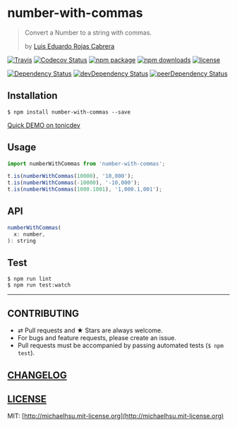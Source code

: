 # number-with-commas

> Convert a Number to a string with commas.
>
> by [Luis Eduardo Rojas Cabrera](http://stackoverflow.com/a/27761572/1932742)

[![Travis][build-badge]][build] [![Codecov Status][codecov-badge]][codecov] [![npm package][npm-badge]][npm] [![npm downloads][npm-downloads]][npm] [![license][license-badge]][license]

[![Dependency Status][dependency-badge]][dependency] [![devDependency Status][devDependency-badge]][devDependency] [![peerDependency Status][peerDependency-badge]][peerDependency]

[build-badge]: https://img.shields.io/travis/evenchange4/number-with-commas/master.svg?style=flat-square
[build]: https://travis-ci.org/evenchange4/number-with-commas

[npm-badge]: https://img.shields.io/npm/v/number-with-commas.svg?style=flat-square
[npm]: https://www.npmjs.org/package/number-with-commas

[codecov-badge]: https://img.shields.io/codecov/c/github/evenchange4/number-with-commas.svg?style=flat-square
[codecov]: https://codecov.io/github/evenchange4/number-with-commas?branch=master

[npm-downloads]: https://img.shields.io/npm/dt/number-with-commas.svg?style=flat-square

[license-badge]: https://img.shields.io/npm/l/number-with-commas.svg?style=flat-square
[license]: http://michaelhsu.mit-license.org/

[dependency-badge]: https://david-dm.org/evenchange4/number-with-commas.svg?style=flat-square
[dependency]: https://david-dm.org/evenchange4/number-with-commas
[devDependency-badge]: https://david-dm.org/evenchange4/number-with-commas/dev-status.svg?style=flat-square
[devDependency]: https://david-dm.org/evenchange4/number-with-commas#info=devDependencies
[peerDependency-badge]: https://david-dm.org/evenchange4/number-with-commas/peer-status.svg?style=flat-square
[peerDependency]: https://david-dm.org/evenchange4/number-with-commas#info=peerDependencies

## Installation

```console
$ npm install number-with-commas --save
```

[Quick DEMO on tonicdev](https://tonicdev.com/evenchange4/number-with-commas)

## Usage

```js
import numberWithCommas from 'number-with-commas';

t.is(numberWithCommas(10000), '10,000');
t.is(numberWithCommas(-10000), '-10,000');
t.is(numberWithCommas(1000.1001), '1,000.1,001');
```

## API

```js
numberWithCommas(
  x: number,
): string
```

## Test

```
$ npm run lint
$ npm run test:watch
```

---

## CONTRIBUTING

* ⇄ Pull requests and ★ Stars are always welcome.
* For bugs and feature requests, please create an issue.
* Pull requests must be accompanied by passing automated tests (`$ npm test`).

## [CHANGELOG](CHANGELOG.md)

## [LICENSE](LICENSE)

MIT: [http://michaelhsu.mit-license.org](http://michaelhsu.mit-license.org)
